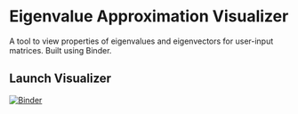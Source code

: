 # Eigenvalue Approximation Visualizer
A tool to view properties of eigenvalues and eigenvectors for user-input matrices. Built using Binder.

## Launch Visualizer

[![Binder](https://mybinder.org/badge_logo.svg)](https://mybinder.org/v2/gh/A-healy/eigenvalue-approximation-visualizer/5978315b36eaa208bf33346be4405d10514fc64c?urlpath=lab%2Ftree%2FEigenvalue%20Approximation%20Visualizer%20Clear.ipynb)
